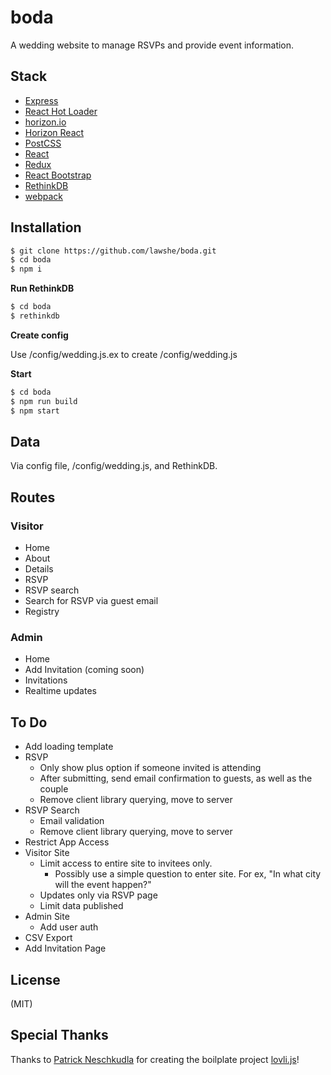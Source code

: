 # boda
A wedding website to manage RSVPs and provide event information.

## Stack
*   [Express](https://expressjs.com/)
*   [React Hot Loader](https://github.com/gaearon/react-hot-loader)
*   [horizon.io](http://horizon.io/)
*   [Horizon React](https://github.com/flipace/horizon-react)
*   [PostCSS](https://github.com/postcss/postcss)
*   [React](https://facebook.github.io/react/)
*   [Redux](https://github.com/reactjs/redux)
*   [React Bootstrap](https://react-bootstrap.github.io/)
*   [RethinkDB](https://github.com/rethinkdb/horizon)
*   [webpack](https://github.com/webpack/webpack)


## Installation
``` bash
$ git clone https://github.com/lawshe/boda.git
$ cd boda
$ npm i
```

**Run RethinkDB**
``` bash
$ cd boda
$ rethinkdb
```

**Create config**

Use /config/wedding.js.ex to create /config/wedding.js

**Start**
``` bash
$ cd boda
$ npm run build
$ npm start
```

## Data
Via config file, /config/wedding.js, and RethinkDB.

## Routes
### Visitor
*   Home
*   About
*   Details
*   RSVP
*   RSVP search
 *   Search for RSVP via guest email
*   Registry

### Admin
*   Home
*   Add Invitation (coming soon)
*   Invitations
 *   Realtime updates

## To Do
*   Add loading template
*   RSVP
     * Only show plus option if someone invited is attending
     * After submitting, send email confirmation to guests, as well as the couple
     * Remove client library querying, move to server
*   RSVP Search
     * Email validation
     * Remove client library querying, move to server
*   Restrict App Access
 *   Visitor Site
     * Limit access to entire site to invitees only.
        * Possibly use a simple question to enter site. For ex, "In what city will the event happen?"
     * Updates only via RSVP page  
     * Limit data published
 *   Admin Site
     * Add user auth
*   CSV Export
*   Add Invitation Page

## License
(MIT)

## Special Thanks
Thanks to [Patrick Neschkudla](https://github.com/flipace) for creating the boilplate project [lovli.js](https://github.com/flipace/lovli.js)!

